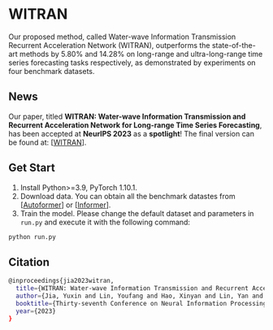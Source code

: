 # WITRAN

Our proposed method, called Water-wave Information Transmission Recurrent Acceleration Network (WITRAN), outperforms the state-of-the-art methods by 5.80% and 14.28% on long-range and ultra-long-range time series forecasting tasks respectively, as demonstrated by experiments on four benchmark datasets.

## News

Our paper, titled **WITRAN: Water-wave Information Transmission and Recurrent Acceleration Network for Long-range Time Series Forecasting**, has been accepted at **NeurIPS 2023** as a **spotlight**! The final version can be found at: [[WITRAN](https://openreview.net/forum?id=y08bkEtNBK)].

## Get Start

1. Install Python>=3.9, PyTorch 1.10.1.
2. Download data. You can obtain all the benchmark datastes from [[Autoformer](https://github.com/thuml/Autoformer)] or [[Informer](https://github.com/zhouhaoyi/Informer2020)].
3. Train the model. Please change the default dataset and parameters in `run.py` and execute it with the following command:

```bash
python run.py
```

## Citation

```bash
@inproceedings{jia2023witran,
  title={WITRAN: Water-wave Information Transmission and Recurrent Acceleration Network for Long-range Time Series Forecasting},
  author={Jia, Yuxin and Lin, Youfang and Hao, Xinyan and Lin, Yan and Guo, Shengnan and Wan, Huaiyu},
  booktitle={Thirty-seventh Conference on Neural Information Processing Systems},
  year={2023}
}
```
